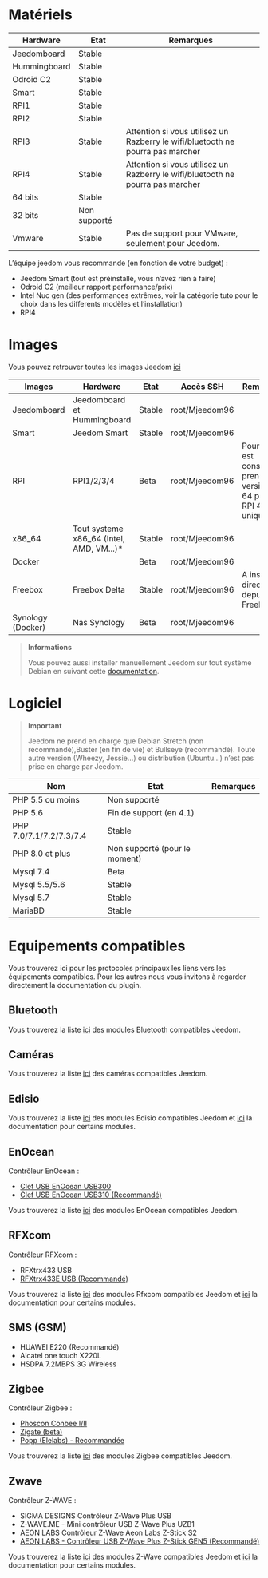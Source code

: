 # Matériels

Hardware | Etat | Remarques
--- | --- | ---
Jeedomboard             | Stable                  |
Hummingboard            | Stable                  |
Odroid C2               | Stable                  |                          
Smart                   | Stable                  |                          
RPI1                    | Stable                  |                          
RPI2                    | Stable                  |                          
RPI3                    | Stable                  | Attention si vous utilisez un Razberry le wifi/bluetooth ne pourra pas marcher
RPI4                    | Stable                  | Attention si vous utilisez un Razberry le wifi/bluetooth ne pourra pas marcher
64 bits                 | Stable                  |                          
32 bits                 | Non supporté            |                          
Vmware                  | Stable                  | Pas de support pour VMware, seulement pour Jeedom.

L’équipe jeedom vous recommande (en fonction de votre budget) :

- Jeedom Smart (tout est préinstallé, vous n’avez rien à faire)
- Odroid C2 (meilleur rapport performance/prix)
- Intel Nuc gen (des performances extrêmes, voir la catégorie tuto pour le choix dans les differents modèles et l’installation)
- RPI4

#  Images

Vous pouvez retrouver toutes les images Jeedom [ici](https://images.jeedom.com/)

| Images         | Hardware       | Etat           | Accès SSH      | Remarques      | Documentations      |
|----------------|----------------|----------------|----------------|----------------|---------------------|
| Jeedomboard    | Jeedomboard et Hummingboard | Stable         | root/Mjeedom96 |                | [Jeedomboard](https://doc.jeedom.com/fr_FR/installation/mini) |
| Smart          | Jeedom Smart   | Stable           | root/Mjeedom96 |                | [Smart](https://doc.jeedom.com/fr_FR/installation/smart) |
| RPI            | RPI1/2/3/4     | Beta           | root/Mjeedom96 |  Pour RPI il est conseillé de prendre la version rpi-64 pour les RPI 4 uniquement              | [RPI](https://doc.jeedom.com/fr_FR/installation/rpi) |
| x86_64         | Tout systeme x86_64 (Intel, AMD, VM...)*               | Stable           | root/Mjeedom96 |                | [x86_64](https://doc.jeedom.com/fr_FR/installation/vm) |
| Docker         |                | Beta           | root/Mjeedom96 |                | [Docker](https://doc.jeedom.com/fr_FR/installation/docker) |
| Freebox        | Freebox Delta  | Stable         | root/Mjeedom96 | A installer directement depuis la Freebox               | [Freebox](https://doc.jeedom.com/fr_FR/installation/freeboxdelta) |
| Synology (Docker)| Nas Synology | Beta          | root/Mjeedom96  |                | [Synology](https://doc.jeedom.com/fr_FR/installation/synology) |

> **Informations**
>
> Vous pouvez aussi installer manuellement Jeedom sur tout système Debian en suivant cette [documentation](https://doc.jeedom.com/fr_FR/installation/cli).

#  Logiciel

> **Important**
>
> Jeedom ne prend en charge que Debian Stretch (non recommandé),Buster (en fin de vie) et Bullseye (recommandé). Toute autre version (Wheezy, Jessie…) ou distribution (Ubuntu…) n’est pas prise en charge par Jeedom.

| Nom                     | Etat                    | Remarques                |
|-------------------------|-------------------------|--------------------------|
| PHP 5.5 ou moins        | Non supporté            |                          |
| PHP 5.6                 | Fin de support (en 4.1) |                          |
| PHP 7.0/7.1/7.2/7.3/7.4 | Stable                  |                          |
| PHP 8.0 et plus         | Non supporté (pour le moment)|                          |
| Mysql 7.4               | Beta                    |                          |
| Mysql 5.5/5.6           | Stable                  |                          |
| Mysql 5.7               | Stable                  |                          |
| MariaBD                 | Stable                  |                          |


# Equipements compatibles

Vous trouverez ici pour les protocoles principaux les liens vers les équipements compatibles.
Pour les autres nous vous invitons à regarder directement la documentation du plugin.


## Bluetooth

Vous trouverez la liste [ici](https://compatibility.jeedom.com/index.php?p=home&plugin=blea) des modules Bluetooth compatibles Jeedom.

## Caméras

Vous trouverez la liste [ici](https://compatibility.jeedom.com/index.php?v=d&p=home&search=&plugin=camera) des caméras compatibles Jeedom.

## Edisio

Vous trouverez la liste [ici](https://doc.jeedom.com/fr_FR/edisio/equipement.compatible) des modules Edisio compatibles Jeedom et [ici](https://doc.jeedom.com/fr_FR/edisio/) la documentation pour certains modules.

## EnOcean

Contrôleur EnOcean :

-   [Clef USB EnOcean USB300](https://www.domadoo.fr/fr/interface-domotique/3206-enocean-controleur-usb-enocean-avec-connecteur-sma-3700527400280.html)
-   [Clef USB EnOcean USB310 (Recommandé)](https://www.domadoo.fr/fr/interface-domotique/2433-enocean-controleur-usb-enocean-3700527400273.html)

Vous trouverez la liste [ici](https://compatibility.jeedom.com/index.php?v=d&p=home&search=&plugin=openenocean) des modules EnOcean compatibles Jeedom.

## RFXcom

Contrôleur RFXcom :

-   RFXtrx433 USB
-   [RFXtrx433E USB (Recommandé)](https://www.domadoo.fr/fr/interface-domotique/4659-rfxcom-interface-radio-recepteuremetteur-xl-43392mhz-usb-chacon-somfy-rts-oregon-et-autres.html)

Vous trouverez la liste [ici](https://compatibility.jeedom.com/index.php?v=d&p=home&search=&plugin=rfxcom) des modules Rfxcom compatibles Jeedom et [ici](https://doc.jeedom.com/fr_FR/rfxcom/) la documentation pour certains modules.

## SMS (GSM)

-   HUAWEI E220 (Recommandé)
-   Alcatel one touch X220L
-   HSDPA 7.2MBPS 3G Wireless

## Zigbee

Contrôleur Zigbee :

- [Phoscon Conbee I/II](https://www.domadoo.fr/fr/interface-domotique/4974-phoscon-passerelle-universelle-zigbee-usb-conbee-ii-4260350821328.html)
- [Zigate (beta)](https://www.domadoo.fr/fr/interface-domotique/5734-lixee-dongle-usb-zigbee-zigate-v2-compatible-jeedom-eedomus-domoticz-3770014375094.html?search_query=zigate&results=106)
- [Popp (Elelabs) - Recommandée](https://www.domadoo.fr/fr/interface-domotique/5431-popp-dongle-usb-zigbee-zb-stick-chipset-efr32mg13-4251295701554.html)

Vous trouverez la liste [ici](https://compatibility.jeedom.com/index.php?v=d&p=home&search=&plugin=zigbee) des modules Zigbee compatibles Jeedom.

## Zwave

Contrôleur Z-WAVE :

-   SIGMA DESIGNS Contrôleur Z-Wave Plus USB
-   Z-WAVE.ME - Mini contrôleur USB Z-Wave Plus UZB1
-   AEON LABS Contrôleur Z-Wave Aeon Labs Z-Stick S2
-   [AEON LABS - Contrôleur USB Z-Wave Plus Z-Stick GEN5 (Recommandé)](https://www.domadoo.fr/fr/interface-domotique/2917-aeotec-controleur-usb-z-wave-plus-z-stick-gen5-1220000012813.html?search_query=sigma&results=4)

Vous trouverez la liste [ici](https://compatibility.jeedom.com/index.php?v=d&p=home&search=&plugin=openzwave) des modules Z-Wave compatibles Jeedom et [ici](https://doc.jeedom.com/fr_FR/zwave/) la documentation pour certains modules.
